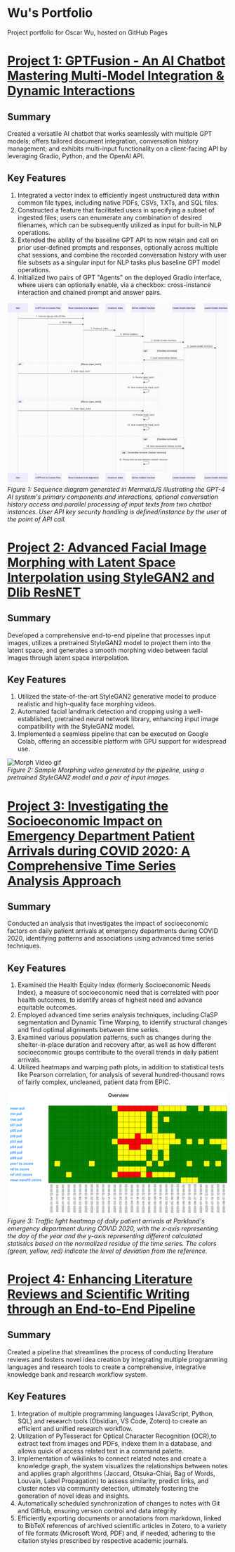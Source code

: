 # Wu's Portfolio
Project portfolio for Oscar Wu, hosted on GitHub Pages

# [Project 1: GPTFusion - An AI Chatbot Mastering Multi-Model Integration & Dynamic Interactions](https://github.com/OWU-4f5755/gptfusion_langchain)
## Summary
Created a versatile AI chatbot that works seamlessly with multiple GPT models; offers tailored document integration, conversation history management; and exhibits multi-input functionality on a client-facing API by leveraging Gradio, Python, and the OpenAI API.

## Key Features
1. Integrated a vector index to efficiently ingest unstructured data within common file types, including native PDFs, CSVs, TXTs, and SQL files.
2. Constructed a feature that facilitated users in specifying a subset of ingested files; users can enumerate any combination of desired filenames, which can be subsequently utilized as input for built-in NLP operations.
3. Extended the ability of the baseline GPT API to now retain and call on prior user-defined prompts and responses, optionally across multiple chat sessions, and combine the recorded conversation history with user file subsets as a singular input for NLP tasks plus baseline GPT model operations.
4. Initialized two pairs of GPT "Agents" on the deployed Gradio interface, where users can optionally enable, via a checkbox: cross-instance interaction and chained prompt and answer pairs.

![](media/AI_Sequence_Diagv2.png)  
*Figure 1: Sequence diagram generated in MermaidJS illustrating the GPT-4 AI system's primary components and interactions, optional conversation history access and parallel processing of input texts from two chatbot instances. User API key security handling is defined/instance by the user at the point of API call.*

# [Project 2: Advanced Facial Image Morphing with Latent Space Interpolation using StyleGAN2 and Dlib ResNET](https://github.com/OWU-4f5755/facial_detection_gan_pytorch/tree/main)

## Summary
Developed a comprehensive end-to-end pipeline that processes input images, utilizes a pretrained StyleGAN2 model to project them into the latent space, and generates a smooth morphing video between facial images through latent space interpolation.

## Key Features
1. Utilized the state-of-the-art StyleGAN2 generative model to produce realistic and high-quality face morphing videos.
2. Automated facial landmark detection and cropping using a well-established, pretrained neural network library, enhancing input image compatibility with the StyleGAN2 model.
3. Implemented a seamless pipeline that can be executed on Google Colab, offering an accessible platform with GPU support for widespread use.

![Morph Video gif](media/movie_AdobeExpress.gif)  
*Figure 2: Sample Morphing video generated by the pipeline, using a pretrained StyleGAN2 model and a pair of input images.*

# [Project 3: Investigating the Socioeconomic Impact on Emergency Department Patient Arrivals during COVID 2020: A Comprehensive Time Series Analysis Approach](https://github.com/OWU-4f5755/covid2020_wu_utsw)

## Summary
Conducted an analysis that investigates the impact of socioeconomic factors on daily patient arrivals at emergency departments during COVID 2020, identifying patterns and associations using advanced time series techniques.

## Key Features
1. Examined the Health Equity Index (formerly Socioeconomic Needs Index), a measure of socioeconomic need that is correlated with poor health outcomes, to identify areas of highest need and advance equitable outcomes.
2. Employed advanced time series analysis techniques, including ClaSP segmentation and Dynamic Time Warping, to identify structural changes and find optimal alignments between time series.
3. Examined various population patterns, such as changes during the shelter-in-place duration and recovery after, as well as how different socioeconomic groups contribute to the overall trends in daily patient arrivals.
4. Utilized heatmaps and warping path plots, in addition to statistical tests like Pearson correlation, for analysis of several hundred-thousand rows of fairly complex, uncleaned, patient data from EPIC.

![patients_heatmap](media/all_patients_trlights.png)  
*Figure 3: Traffic light heatmap of daily patient arrivals at Parkland's emergency department during COVID 2020, with the x-axis representing the day of the year and the y-axis representing different calculated statistics based on the normalized residue of the time series. The colors (green, yellow, red) indicate the level of deviation from the reference.*

# [Project 4: Enhancing Literature Reviews and Scientific Writing through an End-to-End Pipeline](https://github.com/OWU-4f5755/UTSW-Wu-Obs-Vault)

## Summary
Created a pipeline that streamlines the process of conducting literature reviews and fosters novel idea creation by integrating multiple programming languages and research tools to create a comprehensive, integrative knowledge bank and research workflow system.

## Key Features
1. Integration of multiple programming languages (JavaScript, Python, SQL) and research tools (Obsidian, VS Code, Zotero) to create an efficient and unified research workflow.
2. Utilization of PyTesseract for Optical Character Recognition (OCR),to extract text from images and PDFs, indexe them in a database, and allows quick of access related text in a command palette.
3. Implementation of wikilinks to connect related notes and create a knowledge graph, the system visualizes the relationships between notes and applies graph algorithms (Jaccard, Otsuka-Chiai, Bag of Words, Louvain, Label Propagation) to assess similarity, predict links, and cluster notes via community detection, ultimately fostering the generation of novel ideas and insights.
4. Automatically scheduled synchronization of changes to notes with Git and GitHub, ensuring version control and data integrity
5. Efficiently exporting documents or annotations from markdown, linked to BibTeX references of archived scientific articles in Zotero, to a variety of file formats (Microsoft Word, PDF) and, if needed, adhering to the citation styles prescribed by respective academic journals.
